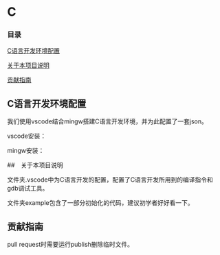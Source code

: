 # C

### 目录

[C语言开发环境配置](#)

[关于本项目说明](#关于本项目说明)

[贡献指南](#贡献指南)

## C语言开发环境配置

我们使用vscode结合mingw搭建C语言开发环境，并为此配置了一套json。

vscode安装：

mingw安装：

##　关于本项目说明

文件夹.vscode中为C语言开发的配置，配置了C语言开发所用到的编译指令和gdb调试工具。

文件夹example包含了一部分初始化的代码，建议初学者好好看一下。

## 贡献指南

pull request时需要运行publish删除临时文件。